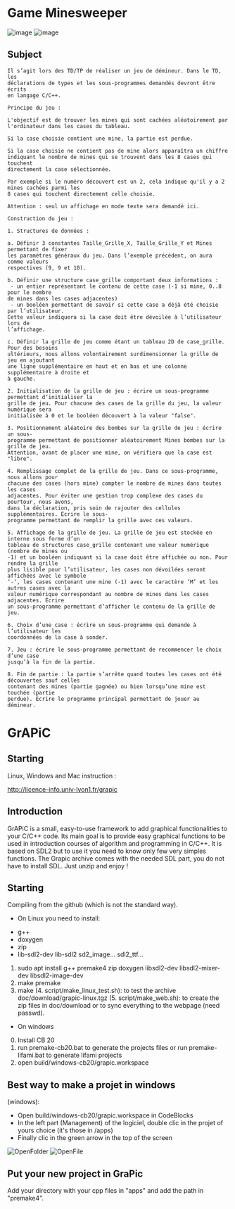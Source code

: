 # Game Minesweeper 

![image](image/Mine1.jpg)
![image](image/Mine2.jpg)

## Subject

```
Il s’agit lors des TD/TP de réaliser un jeu de démineur. Dans le TD, les
déclarations de types et les sous-programmes demandés devront être écrits
en langage C/C++.

Principe du jeu :

L'objectif est de trouver les mines qui sont cachées aléatoirement par
l'ordinateur dans les cases du tableau.

Si la case choisie contient une mine, la partie est perdue.

Si la case choisie ne contient pas de mine alors apparaîtra un chiffre
indiquant le nombre de mines qui se trouvent dans les 8 cases qui touchent
directement la case sélectionnée.

Par exemple si le numéro découvert est un 2, cela indique qu'il y a 2 mines cachées parmi les
8 cases qui touchent directement celle choisie.

Attention : seul un affichage en mode texte sera demandé ici.

Construction du jeu :

1. Structures de données :

a. Définir 3 constantes Taille_Grille_X, Taille_Grille_Y et Mines permettant de fixer
les paramètres généraux du jeu. Dans l’exemple précédent, on aura comme valeurs
respectives (9, 9 et 10).

b. Définir une structure case_grille comportant deux informations :
 - un entier représentant le contenu de cette case (-1 si mine, 0..8 pour le nombre
de mines dans les cases adjacentes)
 - un booléen permettant de savoir si cette case a déjà été choisie par l’utilisateur.
Cette valeur indiquera si la case doit être dévoilée à l’utilisateur lors de
l’affichage.

c. Définir la grille de jeu comme étant un tableau 2D de case_grille. Pour des besoins
ultérieurs, nous allons volontairement surdimensionner la grille de jeu en ajoutant
une ligne supplémentaire en haut et en bas et une colonne supplémentaire à droite et
à gauche.

2. Initialisation de la grille de jeu : écrire un sous-programme permettant d’initialiser la
grille de jeu. Pour chacune des cases de la grille du jeu, la valeur numérique sera
initialisée à 0 et le booléen découvert à la valeur "false".

3. Positionnement aléatoire des bombes sur la grille de jeu : écrire un sous-
programme permettant de positionner aléatoirement Mines bombes sur la grille de jeu.
Attention, avant de placer une mine, on vérifiera que la case est "libre".

4. Remplissage complet de la grille de jeu. Dans ce sous-programme, nous allons pour
chacune des cases (hors mine) compter le nombre de mines dans toutes les cases
adjacentes. Pour éviter une gestion trop complexe des cases du pourtour, nous avons,
dans la déclaration, pris soin de rajouter des cellules supplémentaires. Écrire le sous-
programme permettant de remplir la grille avec ces valeurs.

5. Affichage de la grille de jeu. La grille de jeu est stockée en interne sous forme d’un
tableau de structures case_grille contenant une valeur numérique (nombre de mines ou
-1) et un booléen indiquant si la case doit être affichée ou non. Pour rendre la grille
plus lisible pour l’utilisateur, les cases non dévoilées seront affichées avec le symbole
‘-‘, les cases contenant une mine (-1) avec le caractère ‘M’ et les autres cases avec la
valeur numérique correspondant au nombre de mines dans les cases adjacentes. Écrire
un sous-programme permettant d’afficher le contenu de la grille de jeu.

6. Choix d’une case : écrire un sous-programme qui demande à l’utilisateur les
coordonnées de la case à sonder.

7. Jeu : écrire le sous-programme permettant de recommencer le choix d’une case
jusqu’à la fin de la partie.

8. Fin de partie : la partie s’arrête quand toutes les cases ont été découvertes sauf celles
contenant des mines (partie gagnée) ou bien lorsqu’une mine est touchée (partie
perdue). Écrire le programme principal permettant de jouer au démineur.
```
# GrAPiC 

## Starting

Linux, Windows and Mac instruction :

http://licence-info.univ-lyon1.fr/grapic

## Introduction

GrAPiC is a small, easy-to-use framework to add graphical functionalities to your C/C++ code. 
Its main goal is to provide easy graphical functions to be used in introduction courses of algorithm and programming in C/C++. 
It is based on SDL2 but to use it you need to know only few very simples functions. 
The Grapic archive comes with the needed SDL part, you do not have to install SDL. Just unzip and enjoy ! 

## Starting

Compiling from the github (which is not the standard way).

* On Linux you need to install:
- g++
- doxygen
- zip
- lib-sdl2-dev lib-sdl2 sd2_image... sdl2_ttf...

1. sudo apt install g++ premake4 zip doxygen libsdl2-dev libsdl2-mixer-dev libsdl2-image-dev
2. make premake
3. make
(4. script/make_linux_test.sh): to test the archive doc/download/grapic-linux.tgz
(5. script/make_web.sh): to create the zip files in doc/download or to sync everything to the webpage (need passwd).


* On windows
0. Install CB 20
1. run premake-cb20.bat to generate the projects files    or     run premake-lifami.bat to generate lifami projects 
2. open build/windows-cb20/grapic.workspace

## Best way to make a projet in windows

(windows): 
 - Open build/windows-cb20/grapic.workspace in CodeBlocks
 - In the left part (Management) of the logiciel, double clic in the projet of yours choice (it's those in /apps)
 - Finally clic in the green arrow in the top of the screen

![OpenFolder](image/OpenFolder.jpg)
![OpenFile](image/OpenFile.jpg)

## Put your new project in GraPic

Add your directory with your cpp files in "apps" and add the path in "premake4".


